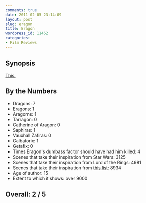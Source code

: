 ```yaml
---
comments: true
date: 2011-02-05 23:14:09
layout: post
slug: eragon
title: Eragon
wordpress_id: 11462
categories:
- Film Reviews
---
```


## Synopsis

[This.](http://tvtropes.org/pmwiki/pmwiki.php/Main/FarmBoy)

## By the Numbers

  * Dragons: 7
  * Eragons: 1
  * Aragorns: 1
  * Tarragon: 0
  * Catherine of Aragon: 0
  * Saphiras: 1
  * Vauxhall Zafiras: 0
  * Galbatorix: 1
  * Getafix: 0
  * Times Eragon's dumbass factor should have had him killed: 4
  * Scenes that take their inspiration from Star Wars: 3125
  * Scenes that take their inspiration from Lord of the Rings: 4981
  * Scenes that take their inspiration from [this list](http://www.suite101.com/content/the-seven-basic-plots-a58402): 8934
  * Age of author: 15
  * Extent to which it shows: over 9000

## Overall: 2 / 5

